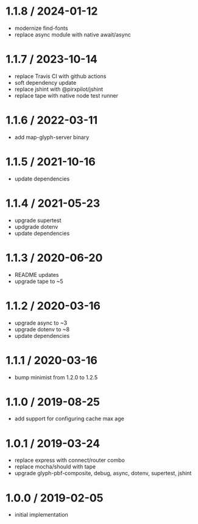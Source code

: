 
1.1.8 / 2024-01-12
==================

 * modernize find-fonts
 * replace async module with native await/async

1.1.7 / 2023-10-14
==================

 * replace Travis CI with github actions
 * soft dependency update
 * replace jshint with @pirxpilot/jshint
 * replace tape with native node test runner

1.1.6 / 2022-03-11
==================

 * add map-glyph-server binary

1.1.5 / 2021-10-16
==================

 * update dependencies

1.1.4 / 2021-05-23
==================

 * upgrade supertest
 * updgrade dotenv
 * update dependencies

1.1.3 / 2020-06-20
==================

 * README updates
 * upgrade tape to ~5

1.1.2 / 2020-03-16
==================

 * upgrade async to ~3
 * upgrade dotenv to ~8
 * update dependencies

1.1.1 / 2020-03-16
==================

 * bump minimist from 1.2.0 to 1.2.5

1.1.0 / 2019-08-25
==================

 * add support for configuring cache max age

1.0.1 / 2019-03-24
==================

 * replace express with connect/router combo
 * replace mocha/should with tape
 * upgrade glyph-pbf-composite, debug, async, dotenv, supertest, jshint

1.0.0 / 2019-02-05
==================

 * initial implementation
